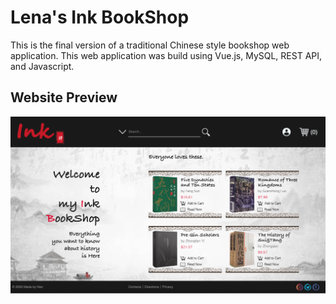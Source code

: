 # Lena's Ink BookShop 
This is the final version of a traditional Chinese style bookshop web application. This web application was build using Vue.js, MySQL, REST API, and Javascript. 

## Website Preview
![Image of BookShop](./bookshop.png)
